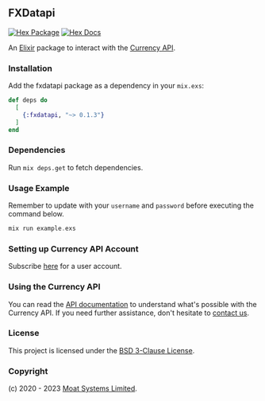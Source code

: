 ## FXDatapi

[![Hex Package](https://img.shields.io/hexpm/v/fxdatapi.svg)](https://hex.pm/packages/fxdatapi)
[![Hex Docs](https://img.shields.io/badge/hex-docs-blue.svg)](https://hexdocs.pm/fxdatapi)

An [Elixir](https://elixir-lang.org/) package to interact with the [Currency API](https://moatsystems.com/currency-api/).

### Installation

Add the fxdatapi package as a dependency in your `mix.exs`:

```elixir
def deps do
  [
    {:fxdatapi, "~> 0.1.3"}
  ]
end
```

### Dependencies

Run `mix deps.get` to fetch dependencies.

### Usage Example

Remember to update with your `username` and `password` before executing the command below.

```elixir
mix run example.exs
```

### Setting up Currency API Account

Subscribe [here](https://moatsystems.com/currency-api/) for a user account.

### Using the Currency API

You can read the [API documentation](https://docs.fxdatapi.com/) to understand what's possible with the Currency API. If you need further assistance, don't hesitate to [contact us](https://moatsystems.com/contact/).

### License

This project is licensed under the [BSD 3-Clause License](./LICENSE).

### Copyright

(c) 2020 - 2023 [Moat Systems Limited](https://moatsystems.com).